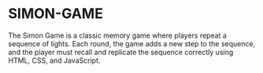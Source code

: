 # SIMON-GAME
The Simon Game is a classic memory game where players repeat a sequence of lights. Each round, the game adds a new step to the sequence, and the player must recall and replicate the sequence correctly using HTML, CSS, and JavaScript.
